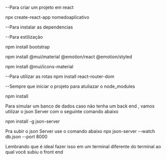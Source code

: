 --Para criar um projeto em react 
 
npx create-react-app nomedoaplicativo 
 
--Para instalar as dependencias 
 
--Para estilização 
 
npm install bootstrap 
 
npm install @mui/material @emotion/react @emotion/styled 
 
npm install @mui/icons-material 
 
--Para utilizar as rotas 
npm install react-router-dom 
 
--Sempre que iniciar o projeto para atuliazar o node_modules 
 
npm install

Para simular um banco de dados caso não tenha um back end , vamos utilizar o json Server com o seguinte comando abaixo

npm install -g json-server


Pra subir o json Server use o comando abaixo
npx json-server --watch db.json --port 8000

Lembrando que é ideal fazer isso em um terminal diferente do terminal ao qual você subiu o front end